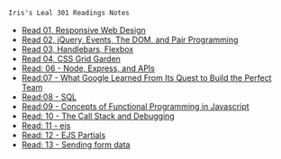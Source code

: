 ```markdown
Iris's Leal 301 Readings Notes
```

* [Read 01, Responsive Web Design](read01.md)
* [Read 02, jQuery, Events, The DOM, and Pair Programming](read02.md)
* [Read 03, Handlebars, Flexbox](read03.md)
* [Read 04, CSS Grid Garden ](read04.md)
* [Read: 06 - Node, Express, and APIs ](read06.md)
* [Read:07 - What Google Learned From Its Quest to Build the Perfect Team](read07.md)
* [Read:08 - SQL](read08.md)
* [Read:09 - Concepts of Functional Programming in Javascript](read09.md)
* [Read: 10 - The Call Stack and Debugging](read10.md)
* [Read: 11 - ejs](read11.md)
* [Read: 12 - EJS Partials](read12.md)
* [Read: 13 - Sending form data](read13.md)

